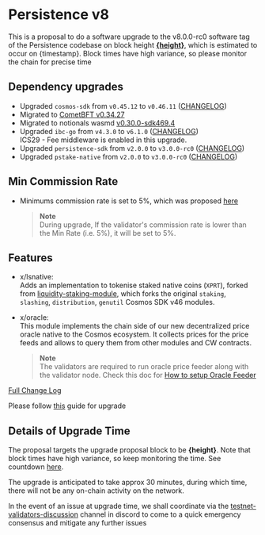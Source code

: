 # Persistence v8

This is a proposal to do a software upgrade to the v8.0.0-rc0 software tag of the Persistence codebase on block height **[{height}](https://testnet.mintscan.io/persistence-testnet/blocks/{height})**, which is estimated to occur on {timestamp}. Block times have high variance, so please monitor the chain for precise time

## Dependency upgrades

* Upgraded `cosmos-sdk` from `v0.45.12` to `v0.46.11` ([CHANGELOG](https://github.com/cosmos/cosmos-sdk/blob/v0.46.11/CHANGELOG.md))
* Migrated to [CometBFT v0.34.27](https://github.com/cometbft/cometbft/blob/v0.34.27/CHANGELOG.md#v03427)
* Migrated to notionals wasmd [v0.30.0-sdk469.4](https://github.com/notional-labs/wasmd/blob/v0.30.0-sdk469.4/CHANGELOG.md#v0300-2022-12-02)
* Upgraded `ibc-go` from `v4.3.0` to `v6.1.0` ([CHANGELOG](https://github.com/cosmos/ibc-go/blob/v6.1.0/CHANGELOG.md))  
    ICS29 - Fee middleware is enabled in this upgrade.
* Upgraded `persistence-sdk` from `v2.0.0` to `v3.0.0-rc0` ([CHANGELOG](https://github.com/persistenceOne/persistence-sdk/releases/tag/v3.0.0-rc0))
* Upgraded `pstake-native` from `v2.0.0` to `v3.0.0-rc0` ([CHANGELOG](https://github.com/persistenceOne/pstake-native/releases/tag/v3.0.0-rc0))

## Min Commission Rate

* Minimums commission rate is set to 5%, which was proposed [here](https://www.mintscan.io/persistence/proposals/18)

    > **Note**  
    > During upgrade, If the validator's commission rate is lower than the Min Rate (i.e. 5%), it will be set to 5%.

## Features

* x/lsnative:  
    Adds an implementation to tokenise staked native coins (`XPRT`), forked from [liquidity-staking-module](https://github.com/iqlusioninc/liquidity-staking-module), which forks the original `staking`, `slashing`, `distribution`, `genutil` Cosmos SDK v46 modules.

* x/oracle:  
    This module implements the chain side of our new decentralized price oracle native to the Cosmos ecosystem. It collects prices for the price feeds and allows to query them from other modules and CW contracts.

    > **Note**  
    > The validators are required to run oracle price feeder along with the validator node. Check this doc for [How to setup Oracle Feeder](https://github.com/persistenceOne/persistence-docs/blob/main/build/validators/setup-oracle-feeder.md)

[Full Change Log](https://github.com/persistenceOne/persistenceCore/compare/v7.0.0...v8.0.0-rc0)

Please follow [this](https://github.com/persistenceOne/networks/blob/master/test-core-1/upgrades/v8/guide.md) guide for upgrade

## Details of Upgrade Time

The proposal targets the upgrade proposal block to be **{height}**. Note that block times have high variance, so keep monitoring the time. See countdown [here](https://testnet.mintscan.io/persistence-testnet/blocks/{height}).

The upgrade is anticipated to take approx 30 minutes, during which time, there will not be any on-chain activity on the network.

In the event of an issue at upgrade time, we shall coordinate via the [testnet-validators-discussion](https://discord.com/channels/796174129077813248/1042043039113289778) channel in discord to come to a quick emergency consensus and mitigate any further issues
